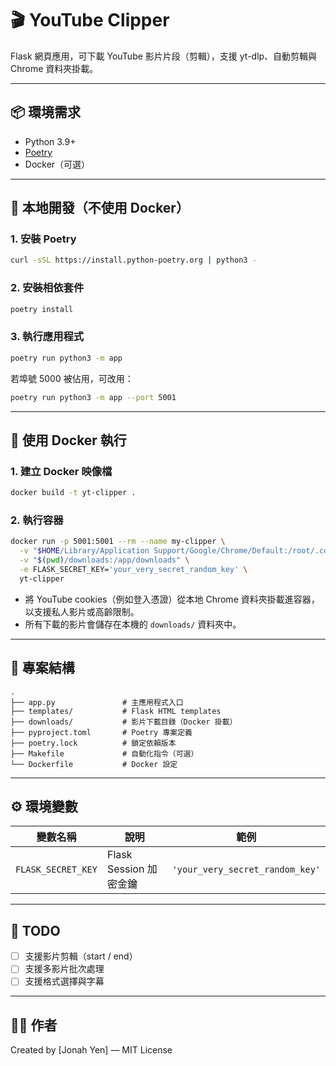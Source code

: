 
# 🎬 YouTube Clipper

Flask 網頁應用，可下載 YouTube 影片片段（剪輯），支援 yt-dlp、自動剪輯與 Chrome 資料夾掛載。

---

## 📦 環境需求

- Python 3.9+
- [Poetry](https://python-poetry.org/)
- Docker（可選）

---

## 🚀 本地開發（不使用 Docker）

### 1. 安裝 Poetry

```bash
curl -sSL https://install.python-poetry.org | python3 -
````

### 2. 安裝相依套件

```bash
poetry install
```

### 3. 執行應用程式

```bash
poetry run python3 -m app
```

若埠號 5000 被佔用，可改用：

```bash
poetry run python3 -m app --port 5001
```

---

## 🐳 使用 Docker 執行

### 1. 建立 Docker 映像檔

```bash
docker build -t yt-clipper .
```

### 2. 執行容器

```bash
docker run -p 5001:5001 --rm --name my-clipper \
  -v "$HOME/Library/Application Support/Google/Chrome/Default:/root/.config/google-chrome/Default:ro" \
  -v "$(pwd)/downloads:/app/downloads" \
  -e FLASK_SECRET_KEY='your_very_secret_random_key' \
  yt-clipper
```

* 將 YouTube cookies（例如登入憑證）從本地 Chrome 資料夾掛載進容器，以支援私人影片或高齡限制。
* 所有下載的影片會儲存在本機的 `downloads/` 資料夾中。

---

## 📁 專案結構

```
.
├── app.py               # 主應用程式入口
├── templates/           # Flask HTML templates
├── downloads/           # 影片下載目錄（Docker 掛載）
├── pyproject.toml       # Poetry 專案定義
├── poetry.lock          # 鎖定依賴版本
├── Makefile             # 自動化指令（可選）
└── Dockerfile           # Docker 設定
```

---

## ⚙️ 環境變數

| 變數名稱               | 說明                 | 範例                              |
| ------------------ | ------------------ | ------------------------------- |
| `FLASK_SECRET_KEY` | Flask Session 加密金鑰 | `'your_very_secret_random_key'` |

---

## 📝 TODO

* [ ] 支援影片剪輯（start / end）
* [ ] 支援多影片批次處理
* [ ] 支援格式選擇與字幕

---

## 🧑‍💻 作者

Created by \[Jonah Yen] — MIT License

